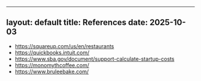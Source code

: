  ---
layout: default
title: References
date: 2025-10-03
---
 -  <https://squareup.com/us/en/restaurants>
 -  <https://quickbooks.intuit.com/>
 -  <https://www.sba.gov/document/support-calculate-startup-costs>
 -  <https://monomythcoffee.com/>
 -  <https://www.bruleebake.com/>
